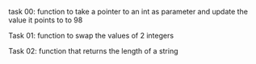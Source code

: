 task 00:
function to take a pointer to an int as parameter and update the value it points to to 98

Task 01:
function to swap the values of 2 integers

Task 02:
function that returns the length of a string
